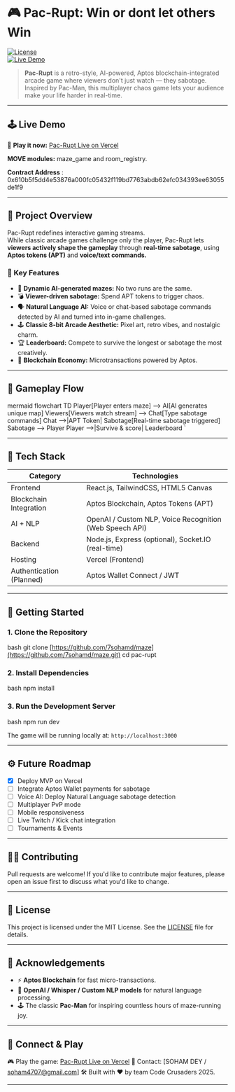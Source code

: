 # 🎮 Pac-Rupt: Win or dont let others Win

[![License](https://img.shields.io/badge/license-MIT-green.svg)](LICENSE)  
[![Live Demo](https://img.shields.io/badge/demo-live-brightgreen)](https://maze-plum.vercel.app/)

> **Pac-Rupt** is a retro-style, AI-powered, Aptos blockchain-integrated arcade game where viewers don't just watch — they sabotage.  
> Inspired by Pac-Man, this multiplayer chaos game lets your audience make your life harder in real-time.

---

## 🕹️ Live Demo

🔗 **Play it now:** [Pac-Rupt Live on Vercel](https://maze-plum.vercel.app/)

**MOVE modules:** maze_game and room_registry. 

**Contract Address** : 0x610b5f5dd4e53876a000fc05432f119bd7763abdb62efc034393ee63055de1f9

---

## 🎯 Project Overview

Pac-Rupt redefines interactive gaming streams.  
While classic arcade games challenge only the player, Pac-Rupt lets **viewers actively shape the gameplay** through **real-time sabotage**, using **Aptos tokens (APT)** and **voice/text commands.**

### 🔑 Key Features

- 🎲 **Dynamic AI-generated mazes:** No two runs are the same.
- 💣 **Viewer-driven sabotage:** Spend APT tokens to trigger chaos.
- 🗣️ **Natural Language AI:** Voice or chat-based sabotage commands detected by AI and turned into in-game challenges.
- 🕹️ **Classic 8-bit Arcade Aesthetic:** Pixel art, retro vibes, and nostalgic charm.
- 🏆 **Leaderboard:** Compete to survive the longest or sabotage the most creatively.
- 🔗 **Blockchain Economy:** Microtransactions powered by Aptos.

---

## 🧩 Gameplay Flow

mermaid
flowchart TD
    Player[Player enters maze] --> AI[AI generates unique map]
    Viewers[Viewers watch stream] --> Chat[Type sabotage commands]
    Chat -->|APT Token| Sabotage[Real-time sabotage triggered]
    Sabotage --> Player
    Player -->|Survive & score| Leaderboard
`

---

## 🔗 Tech Stack

| Category                 | Technologies                                            |
| ------------------------ | ------------------------------------------------------- |
| Frontend                 | React.js, TailwindCSS, HTML5 Canvas                     |
| Blockchain Integration   | Aptos Blockchain, Aptos Tokens (APT)                    |
| AI + NLP                 | OpenAI / Custom NLP, Voice Recognition (Web Speech API) |
| Backend                  | Node.js, Express (optional), Socket.IO (real-time)      |
| Hosting                  | Vercel (Frontend)                                       |
| Authentication (Planned) | Aptos Wallet Connect / JWT                              |

---

## 🚀 Getting Started

### 1. Clone the Repository

bash
git clone [https://github.com/7sohamd/maze](https://github.com/7sohamd/maze.git)
cd pac-rupt


### 2. Install Dependencies

bash
npm install


### 3. Run the Development Server

bash
npm run dev


The game will be running locally at: `http://localhost:3000`

---

## ⚙️ Future Roadmap

* [x] Deploy MVP on Vercel
* [ ] Integrate Aptos Wallet payments for sabotage
* [ ] Voice AI: Deploy Natural Language sabotage detection
* [ ] Multiplayer PvP mode
* [ ] Mobile responsiveness
* [ ] Live Twitch / Kick chat integration
* [ ] Tournaments & Events

---

## 🧑‍💻 Contributing

Pull requests are welcome!
If you'd like to contribute major features, please open an issue first to discuss what you'd like to change.

---

## 📜 License

This project is licensed under the MIT License. See the [LICENSE](LICENSE) file for details.

---

## 🌟 Acknowledgements

* ⚡ **Aptos Blockchain** for fast micro-transactions.
* 🧠 **OpenAI / Whisper / Custom NLP models** for natural language processing.
* 🕹️ The classic **Pac-Man** for inspiring countless hours of maze-running joy.

---

## 📣 Connect & Play

🎮 Play the game: [Pac-Rupt Live on Vercel](https://maze-plum.vercel.app/)
💬 Contact: \[SOHAM DEY / soham4707@gmail.com]
🛠️ Built with ❤️ by team Code Crusaders 2025.



---
